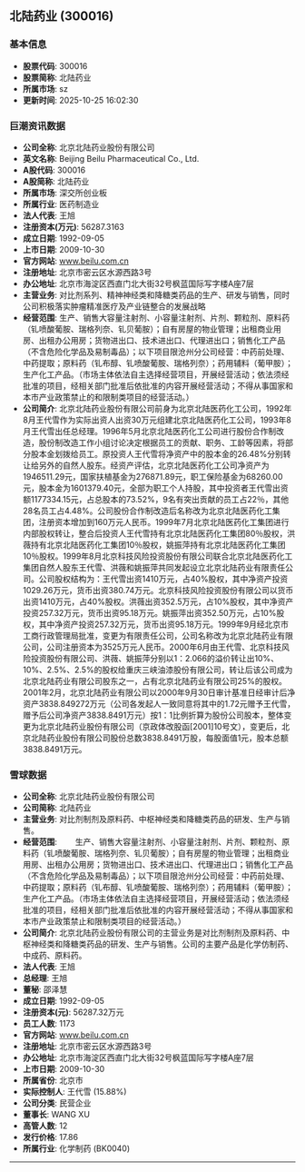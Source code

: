 ## 北陆药业 (300016)

### 基本信息

- **股票代码**: 300016
- **股票简称**: 北陆药业
- **所属市场**: sz
- **更新时间**: 2025-10-25 16:02:30

### 巨潮资讯数据

- **公司全称**: 北京北陆药业股份有限公司
- **英文名称**: Beijing Beilu Pharmaceutical Co., Ltd.
- **A股代码**: 300016
- **A股简称**: 北陆药业
- **所属市场**: 深交所创业板
- **所属行业**: 医药制造业
- **法人代表**: 王旭
- **注册资本(万元)**: 56287.3163
- **成立日期**: 1992-09-05
- **上市日期**: 2009-10-30
- **官方网站**: www.beilu.com.cn
- **注册地址**: 北京市密云区水源西路3号
- **办公地址**: 北京市海淀区西直门北大街32号枫蓝国际写字楼A座7层
- **主营业务**: 对比剂系列、精神神经类和降糖类药品的生产、研发与销售，同时公司积极落实肿瘤精准医疗及产业链整合的发展战略
- **经营范围**: 生产、销售大容量注射剂、小容量注射剂、片剂、颗粒剂、原料药（钆喷酸葡胺、瑞格列奈、钆贝葡胺）；自有房屋的物业管理；出租商业用房、出租办公用房；货物进出口、技术进出口、代理进出口；销售化工产品（不含危险化学品及易制毒品）；以下项目限沧州分公司经营：中药前处理、中药提取；原料药（钆布醇、钆喷酸葡胺、瑞格列奈）；药用辅料（葡甲胺）；生产化工产品。（市场主体依法自主选择经营项目，开展经营活动；依法须经批准的项目，经相关部门批准后依批准的内容开展经营活动；不得从事国家和本市产业政策禁止的和限制类项目的经营活动。）
- **公司简介**: 北京北陆药业股份有限公司前身为北京北陆医药化工公司，1992年8月王代雪作为实际出资人出资30万元组建北京北陆医药化工公司，1993年8月王代雪出任总经理。1996年5月北京北陆医药化工公司进行股份合作制改造，股份制改造工作小组讨论决定根据员工的贡献、职务、工龄等因素，将部分股本金划拨给员工。原投资人王代雪将净资产中的股本金的26.48%分别转让给另外的自然人股东。经资产评估，北京北陆医药化工公司净资产为1946511.29元，国家扶植基金为276871.89元，职工保险基金为68260.00元，股本金为1601379.40元，全部为职工个人持股，其中投资者王代雪出资额1177334.15元，占总股本的73.52%，9名有突出贡献的员工占22％，其他28名员工占4.48%。公司股份合作制改造后名称改为北京北陆医药化工集团，注册资本增加到160万元人民币。1999年7月北京北陆医药化工集团进行内部股权转让，整合后投资人王代雪持有北京北陆医药化工集团80％股权，洪薇持有北京北陆医药化工集团10％股权，姚振萍持有北京北陆医药化工集团10％股权。1999年8月北京科技风险投资股份有限公司联合北京北陆医药化工集团自然人股东王代雪、洪薇和姚振萍共同发起设立北京北陆药业有限责任公司。公司股权结构为：王代雪出资1410万元，占40%股权，其中净资产投资1029.26万元，货币出资380.74万元。北京科技风险投资股份有限公司以货币出资1410万元，占40%股权。洪薇出资352.5万元，占10%股权，其中净资产投资257.32万元，货币出资95.18万元。姚振萍出资352.50万元，占10%股权，其中净资产投资257.32万元，货币出资95.18万元。1999年9月经北京市工商行政管理局批准，变更为有限责任公司，公司名称改为北京北陆药业有限公司，公司注册资本为3525万元人民币。2000年6月由王代雪、北京科技风险投资股份有限公司、洪薇、姚振萍分别以1：2.066的溢价转让出10%、10%、2.5%、2.5%的股权给重庆三峡油漆股份有限公司，转让后该公司成为北京北陆药业有限公司股东之一，占有北京北陆药业有限公司25%的股权。2001年2月，北京北陆药业有限公司以2000年9月30日审计基准日经审计后净资产3838.849272万元（公司各发起人一致同意将其中的1.72元赠予王代雪，赠予后公司净资产3838.8491万元）按1：1比例折算为股份公司股本，整体变更为北京北陆药业股份有限公司（京政体改股函[2001]10号文），变更后，北京北陆药业股份有限公司股份总数3838.8491万股，每股面值1元，股本总额3838.8491万元。

### 雪球数据

- **公司全称**: 北京北陆药业股份有限公司
- **公司简称**: 北陆药业
- **主营业务**: 对比剂制剂及原料药、中枢神经类和降糖类药品的研发、生产与销售。
- **经营范围**: 　　生产、销售大容量注射剂、小容量注射剂、片剂、颗粒剂、原料药（钆喷酸葡胺、瑞格列奈、钆贝葡胺）；自有房屋的物业管理；出租商业用房、出租办公用房；货物进出口、技术进出口、代理进出口；销售化工产品（不含危险化学品及易制毒品）；以下项目限沧州分公司经营：中药前处理、中药提取；原料药（钆布醇、钆喷酸葡胺、瑞格列奈）；药用辅料（葡甲胺）；生产化工产品。（市场主体依法自主选择经营项目，开展经营活动；依法须经批准的项目，经相关部门批准后依批准的内容开展经营活动；不得从事国家和本市产业政策禁止和限制类项目的经营活动。）
- **公司简介**: 北京北陆药业股份有限公司的主营业务是对比剂制剂及原料药、中枢神经类和降糖类药品的研发、生产与销售。公司的主要产品是化学仿制药、中成药、原料药。
- **法人代表**: 王旭
- **总经理**: 王旭
- **董秘**: 邵泽慧
- **成立日期**: 1992-09-05
- **注册资本(元)**: 56287.32万元
- **员工人数**: 1173
- **官方网站**: www.beilu.com.cn
- **注册地址**: 北京市密云区水源西路3号
- **办公地址**: 北京市海淀区西直门北大街32号枫蓝国际写字楼A座7层
- **上市日期**: 2009-10-30
- **所属省份**: 北京市
- **实际控制人**: 王代雪 (15.88%)
- **公司分类**: 民营企业
- **董事长**: WANG XU
- **高管人数**: 12
- **发行价格**: 17.86
- **所属行业**: 化学制药 (BK0040)

---